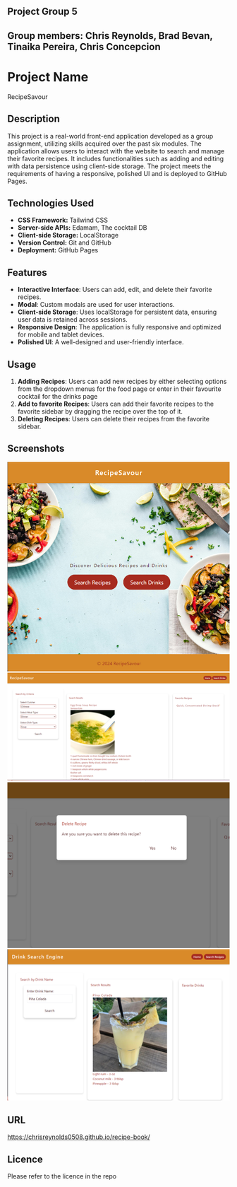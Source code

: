 ## Project Group 5

## Group members: Chris Reynolds, Brad Bevan, Tinaika Pereira, Chris Concepcion
 

# Project Name
RecipeSavour

## Description

This project is a real-world front-end application developed as a group assignment, utilizing skills acquired over the past six modules. The application allows users to interact with the website to search and manage their favorite recipes. It includes functionalities such as adding and editing with data persistence using client-side storage. The project meets the requirements of having a responsive, polished UI and is deployed to GitHub Pages.

## Technologies Used

- **CSS Framework:** Tailwind CSS <br>
- **Server-side APIs:** Edamam, The cocktail DB  <br>
- **Client-side Storage:** LocalStorage  <br>
- **Version Control:** Git and GitHub  <br>
- **Deployment:** GitHub Pages

## Features

- **Interactive Interface**: Users can add, edit, and delete their favorite recipes.<br>
- **Modal**: Custom modals are used for user interactions. <br>
- **Client-side Storage**: Uses localStorage for persistent data, ensuring user data is retained across sessions.<br>
- **Responsive Design**: The application is fully responsive and optimized for mobile and tablet devices. <br>
- **Polished UI**: A well-designed and user-friendly interface. <br>


## Usage

1. **Adding Recipes**: Users can add new recipes by either selecting options from the dropdown menus for the food page or enter in their favourite cocktail for the drinks page <br>
2. **Add to favorite Recipes**: Users can add their favorite recipes to the favorite sidebar by dragging the recipe over the top of it. <br>
3. **Deleting Recipes**: Users can delete their  recipes from the favorite sidebar. <br>

## Screenshots 
![Screenshot of landing page](./assets/img/landing.png)
![Screenshot of recipe page](./assets/img/recipepage.png)
![Screenshot of modal](./assets/img/modal.png)
![Screenshot of drinks page](./assets/img/drinks.png)

## URL
https://chrisreynolds0508.github.io/recipe-book/

## Licence 

Please refer to the licence in the repo 
